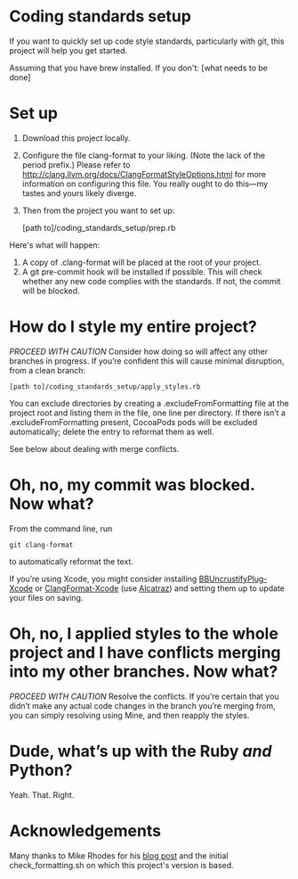 # Coding standards setup

If you want to quickly set up code style standards, particularly with git, this project will help you get started.

Assuming that you have brew installed. If you don't: [what needs to be done]

# Set up
1. Download this project locally. 
2. Configure the file clang-format to your liking. (Note the lack of the period prefix.) Please refer to http://clang.llvm.org/docs/ClangFormatStyleOptions.html for more information on configuring this file. You really ought to do this—my tastes and yours likely diverge.
3. Then from the project you want to set up:

	[path to]/coding_standards_setup/prep.rb

Here's what will happen:

1. A copy of .clang-format will be placed at the root of your project.
2. A git pre-commit hook will be installed if possible. This will check whether any new code complies with the standards. If not, the commit will be blocked.

# How do I style my entire project?
*PROCEED WITH CAUTION*
Consider how doing so will affect any other branches in progress. If you’re confident this will cause minimal disruption, from a clean branch:

	[path to]/coding_standards_setup/apply_styles.rb

You can exclude directories by creating a .excludeFromFormatting file at the project root and listing them in the file, one line per directory. If there isn’t a .excludeFromFormatting present, CocoaPods pods will be excluded automatically; delete the entry to reformat them as well. 

See below about dealing with merge conflicts.

# Oh, no, my commit was blocked. Now what?

From the command line, run 

	git clang-format 

to automatically reformat the text.

If you’re using Xcode, you might consider installing [BBUncrustifyPlug-Xcode][1] or [ClangFormat-Xcode][2] (use [Alcatraz][3]) and setting them up to update your files on saving.

# Oh, no, I applied styles to the whole project and I have  conflicts merging into my other branches. Now what?

*PROCEED WITH CAUTION*
Resolve the conflicts. If you’re certain that you didn’t make any actual code changes in the branch you’re merging from, you can simply resolving using Mine, and then reapply the styles.

# Dude, what’s up with the Ruby *and* Python?
Yeah. That. Right.

# Acknowledgements
Many thanks to Mike Rhodes for his [blog post][4] and the initial check\_formatting.sh on which this project's version is based.

[1]:	https://github.com/benoitsan/BBUncrustifyPlugin-Xcode
[2]:	https://github.com/travisjeffery/ClangFormat-Xcode
[3]:	http://alcatraz.io
[4]:	http://www.dx13.co.uk/articles/2015/04/03/Setting-up-git-clang-format.html